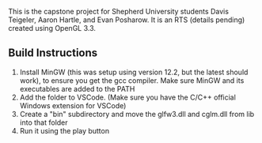 This is the capstone project for Shepherd University students Davis Teigeler, Aaron Hartle, and Evan Posharow.  It is an RTS (details pending) created using OpenGL 3.3.

## Build Instructions

1. Install MinGW (this was setup using version 12.2, but the latest should work), to ensure you get the gcc compiler.  Make sure MinGW and its executables are added to the PATH
2. Add the folder to VSCode. (Make sure you have the C/C++ official Windows extension for VSCode)
3. Create a "bin" subdirectory and move the glfw3.dll and cglm.dll from lib into that folder
4. Run it using the play button